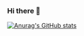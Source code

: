 ### Hi there 👋

[![Anurag's GitHub stats](https://github-readme-stats.vercel.app/api?username=ybin96)](https://github.com/ybin96/github-readme-stats)

<!--
**ybin96/ybin96** is a ✨ _special_ ✨ repository because its `README.md` (this file) appears on your GitHub profile.

Here are some ideas to get you started:

- 🔭 I’m currently working on ...
- 🌱 I’m currently learning ...
- 👯 I’m looking to collaborate on ...
- 🤔 I’m looking for help with ...
- 💬 Ask me about ...
- 📫 How to reach me: ...
- 😄 Pronouns: ...
- ⚡ Fun fact: ...
-->
